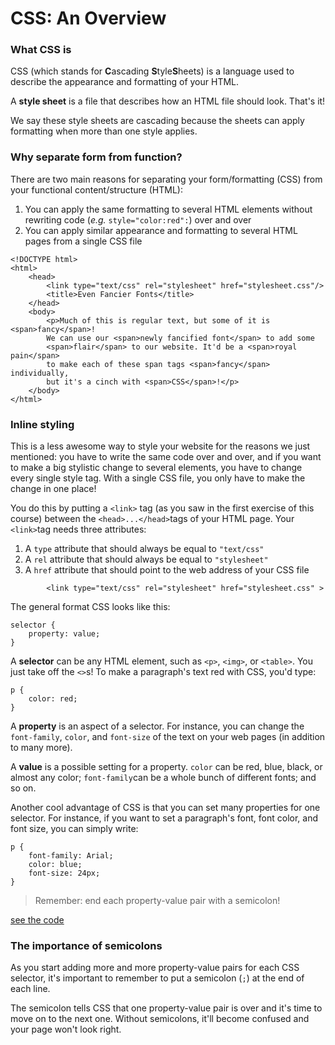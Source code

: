 # CSS: An Overview

### **What CSS is**

CSS \(which stands for **C**ascading **S**tyle**S**heets\) is a language used to describe the appearance and formatting of your HTML.

A **style sheet** is a file that describes how an HTML file should look. That's it!

We say these style sheets are cascading because the sheets can apply formatting when more than one style applies.

### **Why separate form from function?**

There are two main reasons for separating your form\/formatting \(CSS\) from your functional content\/structure \(HTML\):

1. You can apply the same formatting to several HTML elements without rewriting code \(_e.g._ `style="color:red":`\) over and over
2. You can apply similar appearance and formatting to several HTML pages from a single CSS file

```
<!DOCTYPE html>
<html>
    <head>
        <link type="text/css" rel="stylesheet" href="stylesheet.css"/>
        <title>Even Fancier Fonts</title>
    </head>
    <body>
        <p>Much of this is regular text, but some of it is <span>fancy</span>!
        We can use our <span>newly fancified font</span> to add some
        <span>flair</span> to our website. It'd be a <span>royal pain</span> 
        to make each of these span tags <span>fancy</span> individually,
        but it's a cinch with <span>CSS</span>!</p>
    </body>
</html>
```

### **Inline styling**

This is a less awesome way to style your website for the reasons we just mentioned: you have to write the same code over and over, and if you want to make a big stylistic change to several elements, you have to change every single style tag. With a single CSS file, you only have to make the change in one place!

You do this by putting a `<link>` tag \(as you saw in the first exercise of this course\) between the `<head>...</head>`tags of your HTML page. Your `<link>`tag needs three attributes:

1. A `type` attribute that should always be equal to `"text/css"`
2. A `rel` attribute that should always be equal to `"stylesheet"`
3. A `href` attribute that should point to the web address of your CSS file

```
        <link type="text/css" rel="stylesheet" href="stylesheet.css" >
```

The general format CSS looks like this:

```
selector {
    property: value;
}
```

A **selector** can be any HTML element, such as `<p>`, `<img>`, or `<table>`. You just take off the `<>`s! To make a paragraph's text red with CSS, you'd type:

```
p {
    color: red;
}
```

A **property** is an aspect of a selector. For instance, you can change the `font-family`, `color`, and `font-size` of the text on your web pages \(in addition to many more\).

A **value** is a possible setting for a property. `color` can be red, blue, black, or almost any color; `font-family`can be a whole bunch of different fonts; and so on.

Another cool advantage of CSS is that you can set many properties for one selector. For instance, if you want to set a paragraph's font, font color, and font size, you can simply write:

```
p {
    font-family: Arial;
    color: blue;
    font-size: 24px;
}
```

> Remember: end each property-value pair with a semicolon!

[see the code](https://denishromenko.gitbooks.io/codeacademy_doc/content/introduction_to_css/ex1.html)



### **The importance of semicolons**

As you start adding more and more property-value pairs for each CSS selector, it's important to remember to put a semicolon \(`;`\) at the end of each line.

The semicolon tells CSS that one property-value pair is over and it's time to move on to the next one. Without semicolons, it'll become confused and your page won't look right.



